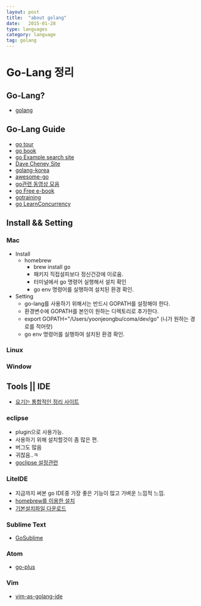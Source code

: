 ```yaml
---
layout: post
title:  "about golang"
date:   2015-01-28
type: languages
category: language
tag: golang
---
```


# Go-Lang 정리

## Go-Lang?
* [golang](https://golang.org/)

## Go-Lang Guide
* [go tour](http://go-tour-kr.appspot.com/#1)
* [go book](http://codingnuri.com/golang-book/)
* [go Example search site](https://gobyexample.com/)
* [Dave Cheney Site](http://dave.cheney.net/resources-for-new-go-programmers)
* [golang-korea](https://code.google.com/p/golang-korea/)
* [awesome-go](https://github.com/avelino/awesome-go)
* [go관련 동영상 모음](http://gophervids.appspot.com/)
* [go Free e-book](http://www.golangbootcamp.com/)
* [gotraining](https://github.com/ArdanStudios/gotraining)
* [go LearnConcurrency](https://github.com/golang/go/wiki/LearnConcurrency)

## Install && Setting
### Mac
* Install
	* homebrew 
        * brew install go
        * 패키지 직접설피보다 정신건강에 이로움.
        * 터미널에서 go 명령어 실행해서 설치 확인
        * go env 명령어를 실행하여 설치된 환경 확인.
* Setting
	* go-lang를 사용하기 위해서는 반드시 GOPATH를 설정해야 한다.
	* 환경변수에 GOPATH를 본인이 원하는 디렉토리로 추가한다.
	* export GOPATH="/Users/yoonjeongbu/coma/dev/go" (니가 원하는 경로를 적어랏)
	* go env 명령어를 실행하여 설치된 환경 확인.

### Linux

### Window

## Tools || IDE
* [요기는 통합적인 정리 사이트](http://www.goinggo.net/2013/06/installing-go-gocode-gdb-and-liteide.html)
### eclipse
* plugin으로 사용가능.
* 사용하기 위해 설치할것이 좀 많은 편.
* 버그도 많음
* 귀찮음..ㅋ
* [goclipse 설정관련](http://blog.naver.com/asbuddy/90120399714)

### LiteIDE
* 지금까지 써본 go IDE중 가장 좋은 기능이 많고 가벼운 느낌적 느낌.
* [homebrew를 이용한 설치](http://hanxue-it.blogspot.kr/2014/06/go-development-using-liteide-on-osx.html)
* [기본설치파일 다운로드](http://sourceforge.net/projects/liteide/files/)

### Sublime Text
* [GoSublime](https://github.com/DisposaBoy/GoSublime)
### Atom
* [go-plus](https://github.com/joefitzgerald/go-plus)
### Vim
* [vim-as-golang-ide](http://farazdagi.com/blog/2015/vim-as-golang-ide/)
